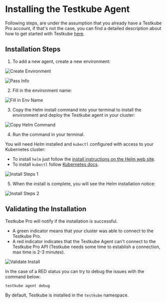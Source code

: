 # Installing the Testkube Agent

Following steps, are under the assumption that you already have a Testkube Pro account, if that's not the case, 
you can find a detailed description about how to get started with Testkube [here](/articles/tutorial/quickstart/overview).

## Installation Steps

1. To add a new agent, create a new environment: 

![Create Environment](../../img/creating-environment.jpeg)

![Pass Info](../../img/pass-info.png)


2. Fill in the environment name: 

![Fill in Env Name](../../img/fill-in-env-name.png)

3. Copy the Helm install command into your terminal to install the environment and deploy the Testkube agent in your cluster: 

![Copy Helm Command](../../img/copy-helm-command.png)

4. Run the command in your terminal.

You will need *Helm* installed and `kubectl` configured with access to your Kubernetes cluster: 
- To install `helm` just follow the [install instructions on the Helm web site](https://helm.sh/docs/intro/install/).
- To install `kubectl` follow [Kubernetes docs](https://kubernetes.io/docs/tasks/tools/).

![Install Steps 1](../../img/install-steps.png)

5. When the install is complete, you will see the Helm installation notice: 

![Install Steps 2](../../img/install-steps-2.png)


## Validating the Installation 

Testkube Pro will notify if the installation is successful. 

* A green indicator means that your cluster was able to connect to the Testkube Pro.
* A red indicator indicates that the Testkube Agent can't connect to the Testkube Pro API (Testkube needs some time to establish a connection, max time is 2-3 minutes).

![Validate Install](../../img/validate-install.png)

In the case of a RED status you can try to debug the issues with the command below:

```sh 
testkube agent debug
```

By default, Testkube is installed in the `testkube` namespace.
